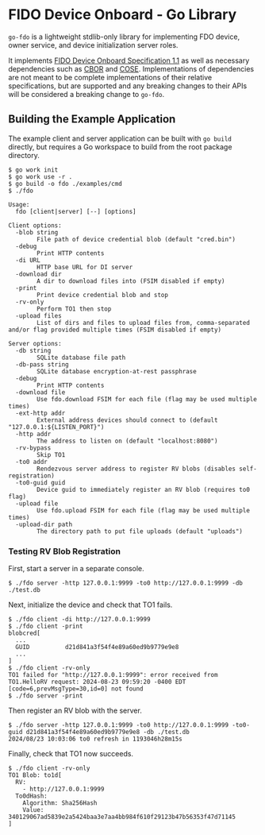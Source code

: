 # FIDO Device Onboard - Go Library

`go-fdo` is a lightweight stdlib-only library for implementing FDO device, owner service, and device initialization server roles.

It implements [FIDO Device Onboard Specification 1.1][fdo] as well as necessary dependencies such as [CBOR][cbor] and [COSE][cose]. Implementations of dependencies are not meant to be complete implementations of their relative specifications, but are supported and any breaking changes to their APIs will be considered a breaking change to `go-fdo`.

[fdo]: https://fidoalliance.org/specs/FDO/FIDO-Device-Onboard-PS-v1.1-20220419/FIDO-Device-Onboard-PS-v1.1-20220419.html
[cbor]: https://www.rfc-editor.org/rfc/rfc8949.html
[cose]: https://datatracker.ietf.org/doc/html/rfc8152

## Building the Example Application

The example client and server application can be built with `go build` directly, but requires a Go workspace to build from the root package directory.

```console
$ go work init
$ go work use -r .
$ go build -o fdo ./examples/cmd
$ ./fdo

Usage:
  fdo [client|server] [--] [options]

Client options:
  -blob string
        File path of device credential blob (default "cred.bin")
  -debug
        Print HTTP contents
  -di URL
        HTTP base URL for DI server
  -download dir
        A dir to download files into (FSIM disabled if empty)
  -print
        Print device credential blob and stop
  -rv-only
        Perform TO1 then stop
  -upload files
        List of dirs and files to upload files from, comma-separated and/or flag provided multiple times (FSIM disabled if empty)

Server options:
  -db string
        SQLite database file path
  -db-pass string
        SQLite database encryption-at-rest passphrase
  -debug
        Print HTTP contents
  -download file
        Use fdo.download FSIM for each file (flag may be used multiple times)
  -ext-http addr
        External address devices should connect to (default "127.0.0.1:${LISTEN_PORT}")
  -http addr
        The address to listen on (default "localhost:8080")
  -rv-bypass
        Skip TO1
  -to0 addr
        Rendezvous server address to register RV blobs (disables self-registration)
  -to0-guid guid
        Device guid to immediately register an RV blob (requires to0 flag)
  -upload file
        Use fdo.upload FSIM for each file (flag may be used multiple times)
  -upload-dir path
        The directory path to put file uploads (default "uploads")
```

### Testing RV Blob Registration

First, start a server in a separate console.

```console
$ ./fdo server -http 127.0.0.1:9999 -to0 http://127.0.0.1:9999 -db ./test.db
```

Next, initialize the device and check that TO1 fails.

```console
$ ./fdo client -di http://127.0.0.1:9999
$ ./fdo client -print
blobcred[
  ...
  GUID          d21d841a3f54f4e89a60ed9b9779e9e8
  ...
]
$ ./fdo client -rv-only
TO1 failed for "http://127.0.0.1:9999": error received from TO1.HelloRV request: 2024-08-23 09:59:20 -0400 EDT [code=6,prevMsgType=30,id=0] not found
$ ./fdo server -print
```

Then register an RV blob with the server.

```console
$ ./fdo server -http 127.0.0.1:9999 -to0 http://127.0.0.1:9999 -to0-guid d21d841a3f54f4e89a60ed9b9779e9e8 -db ./test.db
2024/08/23 10:03:06 to0 refresh in 1193046h28m15s
```

Finally, check that TO1 now succeeds.

```console
$ ./fdo client -rv-only
TO1 Blob: to1d[
  RV:
    - http://127.0.0.1:9999
  To0dHash:
    Algorithm: Sha256Hash
    Value: 340129067ad5839e2a5424baa3e7aa4bb984f610f29123b47b56353f47d71145
]
```
